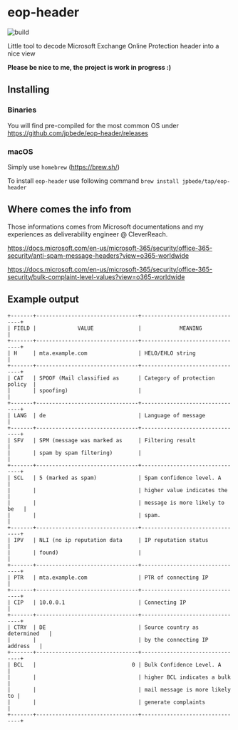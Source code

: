 # eop-header 
![build](https://github.com/jpbede/eop-header/workflows/build/badge.svg)

Little tool to decode Microsoft Exchange Online Protection header into a nice view

**Please be nice to me, the project is work in progress :)**

## Installing

### Binaries
You will find pre-compiled for the most common OS under https://github.com/jpbede/eop-header/releases 

### macOS
Simply use `homebrew` (https://brew.sh/)

To install `eop-header` use following command `brew install jpbede/tap/eop-header`

## Where comes the info from
Those informations comes from Microsoft documentations and my experiences as deliverability engineer @ CleverReach.

https://docs.microsoft.com/en-us/microsoft-365/security/office-365-security/anti-spam-message-headers?view=o365-worldwide

https://docs.microsoft.com/en-us/microsoft-365/security/office-365-security/bulk-complaint-level-values?view=o365-worldwide

## Example output

```
+-------+--------------------------------+--------------------------------+
| FIELD |             VALUE              |            MEANING             |
+-------+--------------------------------+--------------------------------+
| H     | mta.example.com                | HELO/EHLO string               |
+-------+--------------------------------+--------------------------------+
| CAT   | SPOOF (Mail classified as      | Category of protection policy  |
|       | spoofing)                      |                                |
+-------+--------------------------------+--------------------------------+
| LANG  | de                             | Language of message            |
+-------+--------------------------------+--------------------------------+
| SFV   | SPM (message was marked as     | Filtering result               |
|       | spam by spam filtering)        |                                |
+-------+--------------------------------+--------------------------------+
| SCL   | 5 (marked as spam)             | Spam confidence level. A       |
|       |                                | higher value indicates the     |
|       |                                | message is more likely to be   |
|       |                                | spam.                          |
+-------+--------------------------------+--------------------------------+
| IPV   | NLI (no ip reputation data     | IP reputation status           |
|       | found)                         |                                |
+-------+--------------------------------+--------------------------------+
| PTR   | mta.example.com                | PTR of connecting IP           |
+-------+--------------------------------+--------------------------------+
| CIP   | 10.0.0.1                       | Connecting IP                  |
+-------+--------------------------------+--------------------------------+
| CTRY  | DE                             | Source country as determined   |
|       |                                | by the connecting IP address   |
+-------+--------------------------------+--------------------------------+
| BCL   |                              0 | Bulk Confidence Level. A       |
|       |                                | higher BCL indicates a bulk    |
|       |                                | mail message is more likely to |
|       |                                | generate complaints            |
+-------+--------------------------------+--------------------------------+

```
